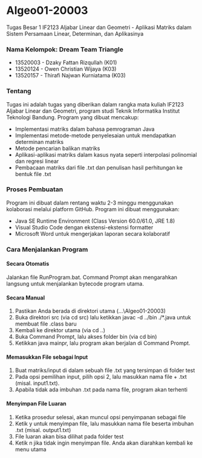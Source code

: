 # Algeo01-20003
Tugas Besar 1 IF2123 Aljabar Linear dan Geometri - Aplikasi Matriks dalam Sistem Persamaan Linear, Determinan,
dan Aplikasinya

### Nama Kelompok: Dream Team Triangle
* 13520003 - Dzaky Fattan Rizqullah (K01)
* 13520124 - Owen Christian Wijaya (K03)
* 13520157 - Thirafi Najwan Kurniatama (K03)

### Tentang 
Tugas ini adalah tugas yang diberikan dalam rangka mata kuliah IF2123 Aljabar Linear dan Geometri, program studi Teknik 
Informatika Institut Teknologi Bandung. Program yang dibuat mencakup: 
* Implementasi matriks dalam bahasa pemrograman Java
* Implementasi metode-metode penyelesaian untuk mendapatkan determinan matriks
* Metode pencarian balikan matriks
* Aplikasi-aplikasi matriks dalam kasus nyata seperti interpolasi polinomial dan regresi linear
* Pembacaan matriks dari file .txt dan penulisan hasil perhitungan ke bentuk file .txt

### Proses Pembuatan
Program ini dibuat dalam rentang waktu 2-3 minggu menggunakan kolaborasi melalui platform GitHub. 
Program ini dibuat menggunakan:
* Java SE Runtime Environment (Class Version 60.0/61.0, JRE 1.8)
* Visual Studio Code dengan ekstensi-ekstensi formatter
* Microsoft Word untuk mengerjakan laporan secara kolaboratif

### Cara Menjalankan Program
#### Secara Otomatis
Jalankan file RunProgram.bat. Command Prompt akan mengarahkan langsung untuk menjalankan bytecode program utama.

#### Secara Manual
1. Pastikan Anda berada di direktori utama (...\Algeo01-20003)
2. Buka direktori src (via cd src) lalu ketikkan javac -d ../bin ./*.java untuk membuat file .class baru
3. Kembali ke direktor utama (via cd ..)
4. Buka Command Prompt, lalu akses folder bin (via cd bin)
5. Ketikkan java mainpr, lalu program akan berjalan di Command Prompt.

#### Memasukkan File sebagai Input 
1. Buat matriks/input di dalam sebuah file .txt yang tersimpan di folder test
2. Pada opsi pemilihan input, pilih opsi 2, lalu masukkan nama file + .txt (misal. input1.txt).
3. Apabila tidak ada imbuhan .txt pada nama file, program akan terhenti

#### Menyimpan File Luaran
1. Ketika prosedur selesai, akan muncul opsi penyimpanan sebagai file
2. Ketik y untuk menyimpan file, lalu masukkan nama file beserta imbuhan .txt (misal. output1.txt)
3. File luaran akan bisa dilihat pada folder test
4. Ketik n jika tidak ingin menyimpan file. Anda akan diarahkan kembali ke menu utama
